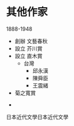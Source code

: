 # 其他作家

1888-1948

* 創辦 文藝春秋
* 設立 芥川賞
* 設立 直木賞
  * 台灣 
    * 邱永漢
    * 陳舜臣
    * 王震緒
* 菊之寬賞

-

日本近代文學日本近代文學

